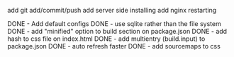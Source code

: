 add git add/commit/push
add server side installing
add nginx restarting

DONE - Add default configs
DONE - use sqlite rather than the file system
DONE - add "minified" option to build section on package.json
DONE - add hash to css file on index.html
DONE - add multientry (build.input) to package.json
DONE - auto refresh faster
DONE - add sourcemaps to css

